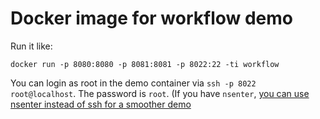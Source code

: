 Docker image for workflow demo
==============================

Run it like:

    docker run -p 8080:8080 -p 8081:8081 -p 8022:22 -ti workflow

You can login as root in the demo container via `ssh -p 8022 root@localhost`. The password is `root`.
(If you have `nsenter`, [you can use nsenter instead of ssh for a smoother demo](http://jpetazzo.github.io/2014/06/23/docker-ssh-considered-evil/)

